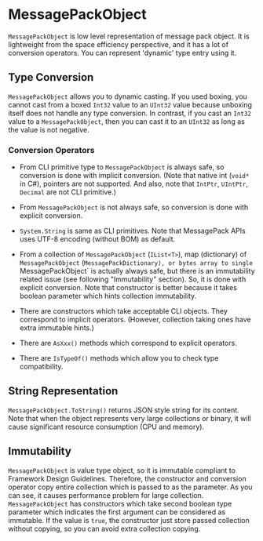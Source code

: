 # MessagePackObject

`MessagePackObject` is low level representation of message pack object. It is lightweight from the space efficiency perspective, and it has a lot of conversion operators. You can represent 'dynamic' type entry using it.

## Type Conversion

`MessagePackObject` allows you to dynamic casting. If you used boxing, you cannot cast from a boxed `Int32` value to an `UInt32` value because unboxing itself does not handle any type conversion. In contrast, if you cast an `Int32` value to a `MessagePackObject`, then you can cast it to an `UInt32` as long as the value is not negative.

### Conversion Operators

* From CLI primitive type to `MessagePackObject` is always safe, so conversion is done with implicit conversion. (Note that native int (`void*` in C#), pointers are not supported. And also, note that `IntPtr`, `UIntPtr`, `Decimal` are not CLI primitive.)
* From `MessagePackObject` is not always safe, so conversion is done with explicit conversion.
* `System.String` is same as CLI primitives. Note that MessagePack APIs uses UTF-8 encoding (without BOM) as default.
* From a collection of `MessagePackObject` (`IList<T>`), map (dictionary) of `MessagePackObject` (`MessagePackDictionary), or bytes array to single `MessagePackObject` is actually always safe, but there is an immutability related issue (see following "Immutability" section). So, it is done with explicit conversion. Note that constructor is better because it takes boolean parameter which hints collection immutability.

* There are constructors which take acceptable CLI objects. They correspond to implicit operators. (However, collection taking ones have extra immutable hints.)
* There are `AsXxx()` methods which correspond to explicit operators.
* There are `IsTypeOf()` methods which allow you to check type compatibility.

## String Representation

`MessagePackObject.ToString()` returns JSON style string for its content.
Note that when the object represents very large collections or binary, it will cause significant resource consumption (CPU and memory).

## Immutability

`MessagePackObject` is value type object, so it is immutable compliant to Framework Design Guidelines. Therefore, the constructor and conversion operator copy entire collection which is passed to as the parameter. As you can see, it causes performance problem for large collection.
`MessagePackObject` has constructors which take second boolean type parameter which indicates the first argument can be considered as immutable. If the value is `true`, the constructor just store passed collection without copying, so you can avoid extra collection copying.